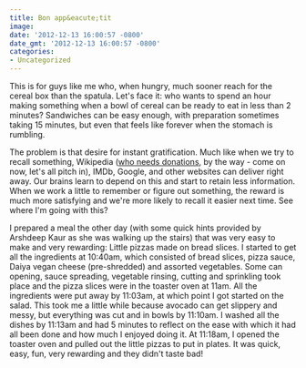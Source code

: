 ```yaml
---
title: Bon app&eacute;tit
image: 
date: '2012-12-13 16:00:57 -0800'
date_gmt: '2012-12-13 16:00:57 -0800'
categories:
- Uncategorized
---
```

<p>This is for guys like me who, when hungry, much sooner reach for the cereal box than the spatula. Let's face it: who wants to spend an hour making something when a bowl of cereal can be ready to eat in less than 2 minutes? Sandwiches can be easy enough, with preparation sometimes taking 15 minutes, but even that feels like forever when the stomach is rumbling.</p>
<p>The problem is that desire for instant gratification. Much like when we try to recall something, Wikipedia (<a href="https://donate.wikimedia.org" target="_blank">who needs donations</a>, by the way - come on now, let's all pitch in), IMDb, Google, and other websites can deliver right away. Our brains learn to depend on this and start to retain less information. When we work a little to remember or figure out something, the reward is much more satisfying and we're more likely to recall it easier next time. See where I'm going with this?</p>
<p>I prepared a meal the other day (with some quick hints provided by Arshdeep Kaur as she was walking up the stairs) that was very easy to make and very rewarding: Little pizzas made on bread slices. I started to get all the ingredients at 10:40am, which consisted of bread slices, pizza sauce, Daiya vegan cheese (pre-shredded) and assorted vegetables. Some can opening, sauce spreading, vegetable rinsing, cutting and sprinkling took place and the pizza slices were in the toaster oven at 11am. All the ingredients were put away by 11:03am, at which point I got started on the salad. This took me a little while because avocado can get slippery and messy, but everything was cut and in bowls by 11:10am. I washed all the dishes by 11:13am and had 5 minutes to reflect on the ease with which it had all been done and how much I enjoyed doing it. At 11:18am, I opened the toaster oven and pulled out the little pizzas to put in plates. It was quick, easy, fun, very rewarding and they didn't taste bad!</p>
